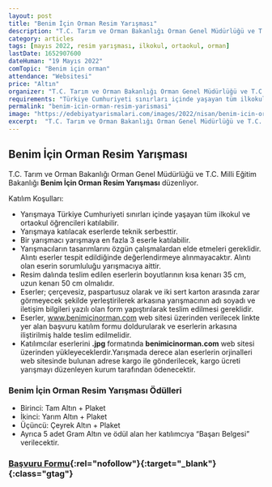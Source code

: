 ```yaml
---
layout: post
title: "Benim İçin Orman Resim Yarışması"
description: "T.C. Tarım ve Orman Bakanlığı Orman Genel Müdürlüğü ve T.C. Milli Eğitim Bakanlığı 'Benim İçin Orman Resim Yarışması' düzenliyor."
category: articles
tags: [mayıs 2022, resim yarışması, ilkokul, ortaokul, orman]
lastDate: 1652907600
dateHuman: "19 Mayıs 2022"
comTopic: "Benim için orman"
attendance: "Websitesi"
price: "Altın"
organizer: "T.C. Tarım ve Orman Bakanlığı Orman Genel Müdürlüğü ve T.C. Milli Eğitim Bakanlığı"
requirements: "Türkiye Cumhuriyeti sınırları içinde yaşayan tüm ilkokul ve ortaokul öğrencileri katılabilir."
permalink: "benim-icin-orman-resim-yarismasi"
image: "https://edebiyatyarismalari.com/images/2022/nisan/benim-icin-orman-resim-yarismasi.jpg"
excerpt:  "T.C. Tarım ve Orman Bakanlığı Orman Genel Müdürlüğü ve T.C. Milli Eğitim Bakanlığı <strong> Benim İçin Orman Resim Yarışması </strong> düzenliyor."
---
```


## Benim İçin Orman Resim Yarışması
T.C. Tarım ve Orman Bakanlığı Orman Genel Müdürlüğü ve T.C. Milli Eğitim Bakanlığı **Benim İçin Orman Resim Yarışması** düzenliyor.

Katılım Koşulları:
- Yarışmaya Türkiye Cumhuriyeti sınırları içinde yaşayan tüm ilkokul ve ortaokul öğrencileri katılabilir.
- Yarışmaya katılacak eserlerde teknik serbesttir.
- Bir yarışmacı yarışmaya en fazla 3 eserle katılabilir.
- Yarışmacıların tasarımlarını özgün çalışmalardan elde etmeleri gereklidir. Alıntı eserler tespit edildiğinde değerlendirmeye alınmayacaktır. Alıntı olan eserin sorumluluğu yarışmacıya aittir.
- Resim dalında teslim edilen eserlerin boyutlarının kısa kenarı 35 cm, uzun kenarı 50 cm olmalıdır.
- Eserler; çerçevesiz, paspartusuz olarak ve iki sert karton arasında zarar görmeyecek şekilde yerleştirilerek arkasına yarışmacının adı soyadı ve iletişim bilgileri yazılı olan form yapıştırılarak teslim edilmesi gereklidir.
- Eserler, www.benimicinorman.com web sitesi üzerinden verilecek linkte yer alan başvuru katılım formu doldurularak ve eserlerin arkasına iliştirilmiş halde teslim edilmelidir.
- Katılımcılar eserlerini **.jpg** formatında **benimicinorman.com** web sitesi üzerinden yükleyeceklerdir.Yarışmada derece alan eserlerin orjinalleri web sitesinde bulunan adrese kargo ile gönderilecek, kargo ücreti yarışmayı düzenleyen kurum tarafından ödenecektir.


### Benim İçin Orman Resim Yarışması Ödülleri
- Birinci: Tam Altın + Plaket
- İkinci: Yarım Altın + Plaket
- Üçüncü: Çeyrek Altın + Plaket
- Ayrıca 5 adet Gram Altın ve ödül alan her katılımcıya “Başarı Belgesi” verilecektir.


### [Başvuru Formu](https://benimicinorman.com/yarisma.php?k=resim_yarismasi/?ref=edebiyatyarismalari.com){:rel="nofollow"}{:target="_blank"}{:class="gtag"}
